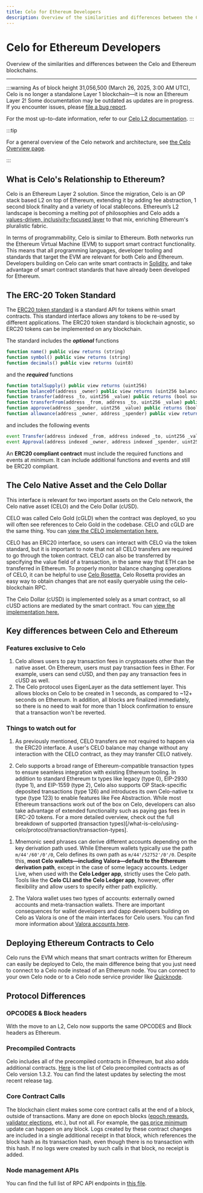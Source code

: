 ```yaml
---
title: Celo for Ethereum Developers
description: Overview of the similarities and differences between the Celo and Ethereum blockchains.
---
```


# Celo for Ethereum Developers

Overview of the similarities and differences between the Celo and Ethereum blockchains.

---
:::warning
As of block height 31,056,500 (March 26, 2025, 3:00 AM UTC), Celo is no longer a standalone Layer 1 blockchain—it is now an Ethereum Layer 2!
Some documentation may be outdated as updates are in progress. If you encounter issues, please [file a bug report](https://github.com/celo-org/docs/issues/new/choose).

For the most up-to-date information, refer to our [Celo L2 documentation](https://docs.celo.org/cel2).
:::

:::tip

For a general overview of the Celo network and architecture, see [the Celo Overview page](/what-is-celo/using-celo/).

:::

## What is Celo's Relationship to Ethereum?

Celo is an Ethereum Layer 2 solution. Since the migration, Celo is an OP stack based L2 on top of Ethereum, extending it by adding fee abstraction, 1 second block finality and a variety of local stablecons. Ethereum’s L2 landscape is becoming a melting pot of philosophies and Celo adds a [values-driven, inclusivity-focused layer](https://app.t2.world/article/cm1eqxyh8151217321mcesuw528v) to that mix, enriching Ethereum's pluralistic fabric. 

In terms of programmability, Celo is similar to Ethereum. Both networks run the Ethereum Virtual Machine (EVM) to support smart contract functionality.
This means that all programming languages, developer tooling and standards that target the EVM are relevant for both Celo and Ethereum.
Developers building on Celo can write smart contracts in [Solidity](https://solidity.readthedocs.io/en/latest/), and
take advantage of smart contract standards that have already been developed for Ethereum.

## The ERC-20 Token Standard

The [ERC20 token standard](https://eips.ethereum.org/EIPS/eip-20) is a standard API for tokens within smart contracts.
This standard interface allows any tokens to be re-used by different applications.
The ERC20 token standard is blockchain agnostic, so ERC20 tokens can be implemented on any blockchain.

The standard includes the **_optional_** functions

```javascript
function name() public view returns (string)
function symbol() public view returns (string)
function decimals() public view returns (uint8)
```

and the **_required_** functions

```javascript
function totalSupply() public view returns (uint256)
function balanceOf(address _owner) public view returns (uint256 balance)
function transfer(address _to, uint256 _value) public returns (bool success)
function transferFrom(address _from, address _to, uint256 _value) public returns (bool success)
function approve(address _spender, uint256 _value) public returns (bool success)
function allowance(address _owner, address _spender) public view returns (uint256 remaining)
```

and includes the following events

```js
event Transfer(address indexed _from, address indexed _to, uint256 _value)
event Approval(address indexed _owner, address indexed _spender, uint256 _value)
```

An **ERC20 compliant contract** must include the required functions and events at _minimum_.
It can include additional functions and events and still be ERC20 compliant.

## The Celo Native Asset and the Celo Dollar

This interface is relevant for two important assets on the Celo network, the Celo native asset (CELO) and the Celo Dollar (cUSD).

CELO was called Celo Gold (cGLD) when the contract was deployed, so you will often see references to Celo Gold in the codebase.
CELO and cGLD are the same thing. You can [view the CELO implementation here.](https://explorer.celo.org/address/0x8dd4f800851db9dc219fdfaeb82f8d69e2b13582/contracts)

CELO has an ERC20 interface, so users can interact with CELO via the token standard, but it is important to note that not all CELO transfers are required to go through the token contract.
CELO can also be transferred by specifying the value field of a transaction, in the same way that ETH can be transferred in Ethereum.
To properly monitor balance changing operations of CELO, it can be helpful to use [Celo Rosetta.](https://github.com/celo-org/rosetta)
Celo Rosetta provides an easy way to obtain changes that are not easily queryable using the celo-blockchain RPC.

The Celo Dollar (cUSD) is implemented solely as a smart contract, so all cUSD actions are mediated by the smart contract.
You can [view the implementation here.](https://explorer.celo.org/address/0xaa933baf03cfc55b8e4e0d7de479bcc12f189352/contracts)

## Key differences between Celo and Ethereum

### Features exclusive to Celo

1.  Celo allows users to pay transaction fees in cryptoassets other than the native asset. On Ethereum, users must pay transaction fees in Ether. For example, users can send cUSD, and then pay any transaction fees in cUSD as well.
2.  The Celo protocol uses EigenLayer as the data settlement layer. This allows blocks on Celo to be created in 1 seconds, as compared to ~12+ seconds on Ethereum. In addition, all blocks are finalized immediately, so there is no need to wait for more than 1 block confirmation to ensure that a transaction won't be reverted.

### Things to watch out for

1.  As previously mentioned, CELO transfers are not required to happen via the ERC20 interface. A user's CELO balance may change without any interaction with the CELO contract, as they may transfer CELO natively.

2.  Celo supports a broad range of Ethereum-compatible transaction types to ensure seamless integration with existing Ethereum tooling. In addition to standard Ethereum tx types like legacy (type 0), EIP-2930 (type 1), and EIP-1559 (type 2), Celo also supports OP Stack-specific deposited transactions (type 126) and introduces its own Celo-native tx type (type 123) to enable features like Fee Abstraction. While most Ethereum transactions work out of the box on Celo, developers can also take advantage of extended functionality such as paying gas fees in ERC-20 tokens.  For a more detailed overview, check out the full breakdown of supported (transaction types)[/what-is-celo/using-celo/protocol/transaction/transaction-types].

1)  Mnemonic seed phrases can derive different accounts depending on the key derivation path used. While Ethereum wallets typically use the path `m/44'/60'/0'/0`, Celo defines its own path as `m/44'/52752'/0'/0`. Despite this, **most Celo wallets—including Valora—default to the Ethereum derivation path**, except in the case of some legacy accounts. Ledger Live, when used with the **Celo Ledger app**, strictly uses the Celo path. Tools like the **Celo CLI and the Celo Ledger app**, however, offer flexibility and allow users to specify either path explicitly.

2)  The Valora wallet uses two types of accounts: externally owned accounts and meta-transaction wallets. There are important consequences for wallet developers and dapp developers building on Celo as Valora is one of the main interfaces for Celo users. You can find more information about [Valora accounts here](/what-is-celo/about-celo-l1/protocol/identity/smart-contract-accounts).

## Deploying Ethereum Contracts to Celo

Celo runs the EVM which means that smart contracts written for Ethereum can easily be deployed to Celo, the main difference being that you just need to connect to a Celo node instead of an Ethereum node. You can connect to your own Celo node or to a Celo node service provider like [Quicknode](https://www.quicknode.com/chains/celo).

## Protocol Differences

### OPCODES & Block headers

With the move to an L2, Celo now supports the same OPCODES and Block headers as Ethereum.

### Precompiled Contracts

Celo includes all of the precompiled contracts in Ethereum, but also adds additional contracts. [Here](https://github.com/celo-org/celo-blockchain/blob/v1.3.2/core/vm/contracts.go#L157) is the list of Celo precompiled contracts as of Celo version 1.3.2. You can find the latest updates by selecting the most recent release tag.

### Core Contract Calls

The blockchain client makes some core contract calls at the end of a block, outside of transactions. Many are done on epoch blocks ([epoch rewards](/what-is-celo/about-celo-l1/protocol/pos/epoch-rewards), [validator elections](/what-is-celo/about-celo-l1/protocol/pos/validator-elections), etc.), but not all. For example, the [gas price minimum](/what-is-celo/about-celo-l1/protocol/transaction/gas-pricing) update can happen on any block.
Logs created by these contract changes are included in a single additional receipt in that block, which references the block hash as its transaction hash, even though there is no transaction with this hash. If no logs were created by such calls in that block, no receipt is added.

### Node management APIs

You can find the full list of RPC API endpoints in [this file](https://github.com/celo-org/op-geth/blob/celo-rebase-12/internal/web3ext/web3ext.go).
